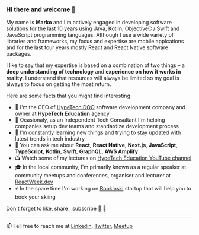 ### Hi there and welcome 👋

My name is **Marko** and I'm actively engaged in developing software solutions for the last 10 years using Java, Kotlin, ObjectiveC / Swift and JavaScript programming languages. Although I use a wide variety of libraries and frameworks, my focus and expertise are mobile applcations and for the last four years mostly React and React Native software packages.

I like to say that my expertise is based on a combination of two things – a **deep understanding of technology** and **experience on how it works in reality**. I understand that resources will always be limited so my goal is always to focus on getting the most return.

Here are some facts that you might find interesting

- 💼 I'm the CEO of [HypeTech DOO](http://hypetech.xyz/) software development company and owner at **HypeTech Education** agency
- :house_with_garden: Ocasionaly, as an Independent Tech Consultant I'm helping companies setup dev teams and standardize development process
- 🌱 I’m constantly learning new things and trying to stay updated with latest trends in tech industry
- 💬 You can ask me about **React**, **React Native**, **Next.js**, **JavaScript**, **TypeScript**, **Kotlin**, **Swift**, **GraphQL**, **AWS Amplify**
- 📺 Watch some of my lectures on [HypeTech Education YouTube channel](https://www.youtube.com/channel/UCAjXfLeJ2qXk2hA3gujd5Ig)
- 🎓 In the local community, I'm primarily known as a regular speaker at community meetups and conferences, organiser and lecturer at [ReactWeek.dev](https://reactweek.dev)
- ⚡ In the spare time I'm working on [Bookinski](https://bookinski.com) startup that will help you to book your skiing

Don't forget to like, share , subscribe [🔔](http://www.youtube.com/channel/UCAjXfLeJ2qXk2hA3gujd5Ig?sub_confirmation=1) :rocket:

---
📫 Fell free to reach me at [Linkedin](https://www.linkedin.com/in/marsic/), [Twitter](http://twitter.com/marsicdev), [Meetup](https://www.meetup.com/hype-tech/)
